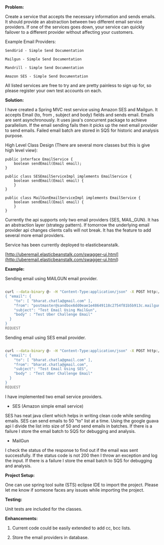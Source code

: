 **Problem:**

Create a service that accepts the necessary information and sends emails. It should provide an abstraction between two different email service providers. If one of the services goes down, your service can quickly failover to a different provider without affecting your customers.

Example Email Providers:

    SendGrid - Simple Send Documentation

    Mailgun - Simple Send Documentation

    Mandrill - Simple Send Documentation

    Amazon SES - Simple Send Documentation

All listed services are free to try and are pretty painless to sign up for, so please register your own test accounts on each.

**Solution:**

I have created a Spring MVC rest service using Amazon SES and Mailgun. It accepts Email {to, from , subject and body} fields and sends email. Emails are sent asynchronously. It uses java's concurrent package to achieve parallelism. If the email sending fails then it picks up the next email provider to send emails. Failed email batch are stored in SQS for historic and analysis purpose.

High Level Class Design (There are several more classes but this is give high level view):

```code
public interface EmailService {
    boolean sendEmail(Email email);
}

public class SESEmailServiceImpl implements EmailService {
	boolean sendEmail(Email email) {
	}
}

public class MailGunEmailServiceImpl implements EmailService {
	boolean sendEmail(Email email) {
	}
}
```
Currently the api supports only two email providers {SES, MAIL_GUN}. It has an abstraction layer (strategy pattern). If tomorrow the underlying email provider api changes clients calls will not break. It has the feature to add several more email providers. 

Service has been currently deployed to elasticbeanstalk.

[http://uberemail.elasticbeanstalk.com/swagger-ui.html](<http://uberemail.elasticbeanstalk.com/swagger-ui.html>)

**Example:**

Sending email using MAILGUN email provider.

``` bash

curl --data-binary @- -H "Content-Type:application/json" -X POST http://uberemail.elasticbeanstalk.com/email/send <<REQUEST
{ "email": {
    "to": [ "bharat.chatla@gmail.com" ],
    "from": "postmaster@sandbox6dd0eae1e48649118c2754f81b5b913c.mailgun.org",
    "subject": "Test Email Using MailGun",
    "body" : "Test Uber Challenge Email"
  }
}
REQUEST
```

Sending email using SES email provider.

``` bash

curl --data-binary @- -H "Content-Type:application/json" -X POST http://uberemail.elasticbeanstalk.com/email/send <<REQUEST
{ "email": {
    "to": [ "bharat.chatla@gmail.com" ],
    "from": "bharat.chatla@gmail.com",
    "subject": "Test Email Using SES",
    "body" : "Test Uber Challenge Email"
  }
}
REQUEST
```

I have implemented two email service providers.

* SES (Amazon simple email service)

SES has neat java client which helps in writing clean code while sending emails. SES can send emails to 50 "to" list at a time. Using the google guava api I divide the list into size of 50 and send emails in batches. If there is a failure I store the email batch to SQS for debugging and analysis.

* MailGun

I check the status of the response to find out if the email was sent successfully. If the status code is not 200 then I throw an exception and log the input. If there is a failure I store the email batch to SQS for debugging and analysis.

**Project Setup:**

One can use spring tool suite (STS) eclipse IDE to import the project. Please let me know if someone faces any issues while importing the project.

**Testing:**

Unit tests are included for the classes.

**Enhancements:**

1.	Current code could be easily extended to add cc, bcc lists.

2.	Store the email providers in database.
